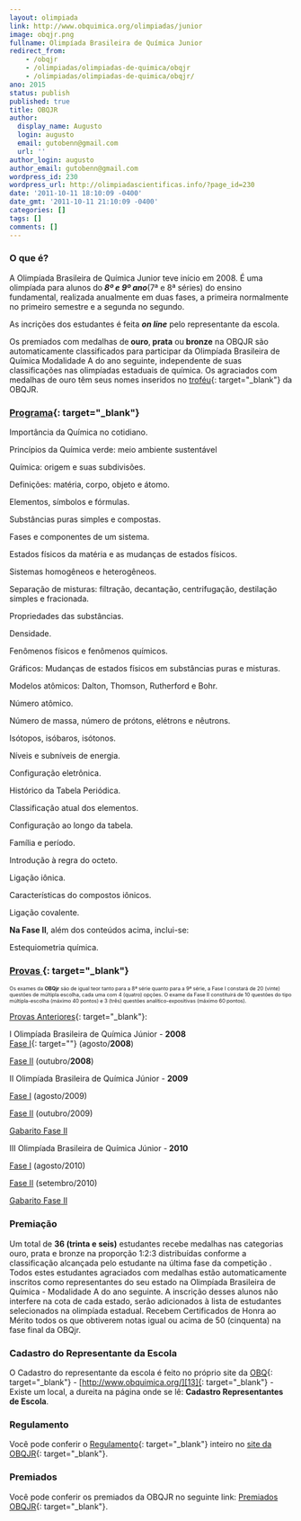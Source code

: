 ```yaml
---
layout: olimpiada 
link: http://www.obquimica.org/olimpiadas/junior
image: obqjr.png 
fullname: Olimpíada Brasileira de Química Junior 
redirect_from: 
    - /obqjr 
    - /olimpiadas/olimpiadas-de-quimica/obqjr
    - /olimpiadas/olimpiadas-de-quimica/obqjr/
ano: 2015
status: publish
published: true
title: OBQJR
author:
  display_name: Augusto
  login: augusto
  email: gutobenn@gmail.com
  url: ''
author_login: augusto
author_email: gutobenn@gmail.com
wordpress_id: 230
wordpress_url: http://olimpiadascientificas.info/?page_id=230
date: '2011-10-11 18:10:09 -0400'
date_gmt: '2011-10-11 21:10:09 -0400'
categories: []
tags: []
comments: []
---
```


### O que é?

  
A Olimpíada Brasileira de Química Junior teve início em 2008. &Eacute; uma olimpíada para alunos do<strong> </strong>***8º e 9º ano***(7&ordf; e 8&ordf; séries) do ensino fundamental, realizada anualmente em duas fases, a primeira normalmente no primeiro semestre e a segunda no segundo.

As incrições dos estudantes é feita <em><strong>on line</strong> </em>pelo representante da escola.

Os premiados com medalhas de<strong> ouro</strong>,<strong> prata</strong> ou<strong> </strong>**bronze** na OBQJR são automaticamente classificados para participar da Olimpíada Brasileira de Química Modalidade A do ano
seguinte, independente de suas classificações nas olimpíadas estaduais de química. Os agraciados com medalhas de ouro têm seus nomes inseridos no [troféu][2]{: target="_blank"} da OBQJR.



### [Programa][3]{: target="_blank"}

  
Importância da Química no cotidiano.

Princípios da Química verde: meio ambiente sustentável

Química: origem e suas subdivisões.

Definições: matéria, corpo, objeto e átomo.

Elementos, símbolos e fórmulas.

Substâncias puras simples e compostas.

Fases e componentes de um sistema.

Estados físicos da matéria e as mudanças de estados físicos.

Sistemas homogêneos e heterogêneos.

Separação de misturas: filtração, decantação, centrifugação, destilação simples e fracionada.

Propriedades das substâncias.

Densidade.

Fenômenos físicos e fenômenos químicos.

Gráficos: Mudanças de estados físicos em substâncias puras e misturas.

Modelos atômicos: Dalton, Thomson, Rutherford e Bohr.

Número atômico.

Número de massa, número de prótons, elétrons e nêutrons.

Isótopos, isóbaros, isótonos.

Níveis e subníveis de energia.

Configuração eletrônica.

Histórico da Tabela Periódica.

Classificação atual dos elementos.

Configuração ao longo da tabela.

Família e período.

Introdução à regra do octeto.

Ligação iônica.

Características do compostos iônicos.

Ligação covalente.



**Na Fase II**, além dos conteúdos acima, inclui-se:

Estequiometria química.



### [Provas ][4]{: target="_blank"}

  
<span style="font-size: xx-small;"><strong> </strong>Os exames da **OBQjr** s</span><span style="font-size: xx-small;">ão de igual teor tanto para a 8ª série quanto para a 9ª série, a Fase I constará de 20 (vinte) questões de múltipla escolha, cada uma com 4 (quatro) opções. O exame da Fase II constituirá de 10 questões do tipo múltipla-escolha (máximo 40 pontos) e 3 (três) questões analítico-expositivas (máximo 60 pontos).</span>



[Provas Anteriores][4]{: target="_blank"}\:

I Olimpíada Brasileira de Química Júnior - <strong>2008 </strong>  
 [Fase I][5]{: target=""} (agosto/**2008**)

[Fase II][6] (outubro/**2008**)



II Olimpíada Brasileira de Química Júnior - <strong>2009 </strong>

[Fase I][7] (agosto/2009)

[Fase II][8] (outubro/2009)

[Gabarito Fase II][9]



III Olimpíada Brasileira de Química Júnior -<strong> 2010 </strong>

[Fase I][10] (agosto/2010)

[Fase II][11] (setembro/2010)

[Gabarito Fase II][12]



### Premiação

  
Um total de **36 (trinta e seis)** estudantes recebe medalhas nas categorias ouro, prata e bronze na proporção 1:2:3 distribuídas conforme a classificação alcançada pelo estudante na última fase da competição . Todos estes estudantes agraciados com medalhas estão automaticamente inscritos como representantes do seu estado na Olimpíada Brasileira de Química - Modalidade A do ano seguinte. A inscrição desses alunos não interfere na cota de cada estado, serão adicionados &agrave; lista de estudantes selecionados na olimpíada estadual. Recebem Certificados de Honra ao Mérito todos os que obtiverem notas igual ou acima de 50 (cinquenta) na fase final da OBQjr.



### Cadastro do Representante da Escola

  
O Cadastro do representante da escola é feito no próprio site da [OBQ][13]{: target="_blank"} - [http://www.obquimica.org/][13]{: target="_blank"} - Existe um local, a dureita na página onde se lê: **Cadastro Representantes de Escola**.



### Regulamento

  
Você pode conferir o [Regulamento][14]{: target="_blank"} inteiro no [site da OBQJR][14]{: target="_blank"}.



### Premiados

  
Você pode conferir os premiados da OBQJR no seguinte link: [Premiados OBQJR][15]{: target="_blank"}.





[1]: http://www.obquimica.org/olimpiadas/junior
[2]: http://www.obq.ufc.br/trofeuOBQ.htm
[3]: http://www.obq.ufc.br/programaOBQjr.html
[4]: http://www.obq.ufc.br/obqjrexam.html
[5]: http://www.obq.ufc.br/OBQJunior2008.pdf
[6]: http://www.obq.ufc.br/OBQJunior2008F2.pdf
[7]: http://www.obq.ufc.br/OBQJunior2009.pdf
[8]: http://www.obq.ufc.br/OBQJunior2009F2.pdf
[9]: http://www.obq.ufc.br/gabaritoOBQJunior2009F2.pdf
[10]: http://www.obq.ufc.br/OBQJunior2010.pdf
[11]: http://www.obq.ufc.br/OBQJunior2010F2.pdf
[12]: http://www.obq.ufc.br/gabaritoOBQJunior2010F2.pdf
[13]: http://www.obquimica.org/
[14]: http://www.obq.ufc.br/obqjrregul.htm
[15]: http://www.obq.ufc.br/resultobqjr.htm
